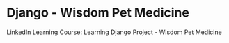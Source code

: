 # Django - Wisdom Pet Medicine
LinkedIn Learning Course:
Learning Django Project - Wisdom Pet Medicine
